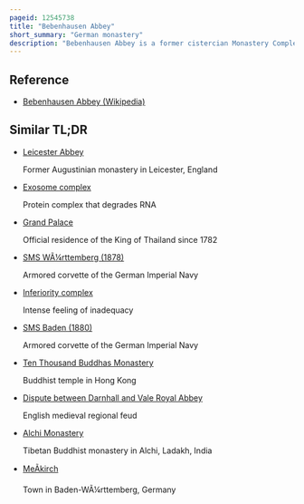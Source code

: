 ```yaml
---
pageid: 12545738
title: "Bebenhausen Abbey"
short_summary: "German monastery"
description: "Bebenhausen Abbey is a former cistercian Monastery Complex in bebenhausen baden-wrttemberg Germany. The Complex is also the Location of Bebenhausen Palace, a Hunting Retreat created and maintained by two Kings of Württemberg. The Complex was named a historic Monument in 1974."
---
```


## Reference

- [Bebenhausen Abbey (Wikipedia)](https://en.wikipedia.org/?curid=12545738)

## Similar TL;DR

- [Leicester Abbey](/tldr/en/leicester-abbey)

  Former Augustinian monastery in Leicester, England

- [Exosome complex](/tldr/en/exosome-complex)

  Protein complex that degrades RNA

- [Grand Palace](/tldr/en/grand-palace)

  Official residence of the King of Thailand since 1782

- [SMS WÃ¼rttemberg (1878)](/tldr/en/sms-wurttemberg-1878)

  Armored corvette of the German Imperial Navy

- [Inferiority complex](/tldr/en/inferiority-complex)

  Intense feeling of inadequacy

- [SMS Baden (1880)](/tldr/en/sms-baden-1880)

  Armored corvette of the German Imperial Navy

- [Ten Thousand Buddhas Monastery](/tldr/en/ten-thousand-buddhas-monastery)

  Buddhist temple in Hong Kong

- [Dispute between Darnhall and Vale Royal Abbey](/tldr/en/dispute-between-darnhall-and-vale-royal-abbey)

  English medieval regional feud

- [Alchi Monastery](/tldr/en/alchi-monastery)

  Tibetan Buddhist monastery in Alchi, Ladakh, India

- [MeÃkirch](/tldr/en/mekirch)

  Town in Baden-WÃ¼rttemberg, Germany
